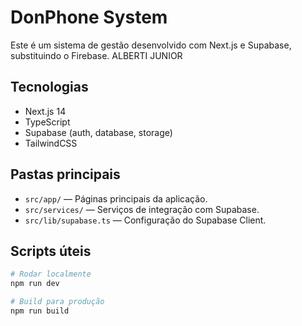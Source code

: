 # DonPhone System

Este é um sistema de gestão desenvolvido com Next.js e Supabase, substituindo o Firebase.
ALBERTI JUNIOR
## Tecnologias

- Next.js 14
- TypeScript
- Supabase (auth, database, storage)
- TailwindCSS

## Pastas principais

- `src/app/` — Páginas principais da aplicação.
- `src/services/` — Serviços de integração com Supabase.
- `src/lib/supabase.ts` — Configuração do Supabase Client.

## Scripts úteis

```bash
# Rodar localmente
npm run dev

# Build para produção
npm run build
